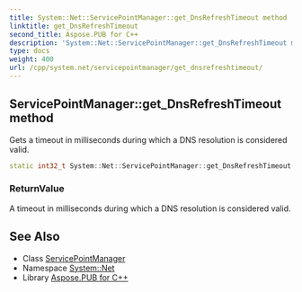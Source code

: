 ```yaml
---
title: System::Net::ServicePointManager::get_DnsRefreshTimeout method
linktitle: get_DnsRefreshTimeout
second_title: Aspose.PUB for C++
description: 'System::Net::ServicePointManager::get_DnsRefreshTimeout method. Gets a timeout in milliseconds during which a DNS resolution is considered valid in C++.'
type: docs
weight: 400
url: /cpp/system.net/servicepointmanager/get_dnsrefreshtimeout/
---
```

## ServicePointManager::get_DnsRefreshTimeout method


Gets a timeout in milliseconds during which a DNS resolution is considered valid.

```cpp
static int32_t System::Net::ServicePointManager::get_DnsRefreshTimeout()
```


### ReturnValue

A timeout in milliseconds during which a DNS resolution is considered valid.

## See Also

* Class [ServicePointManager](../)
* Namespace [System::Net](../../)
* Library [Aspose.PUB for C++](../../../)
